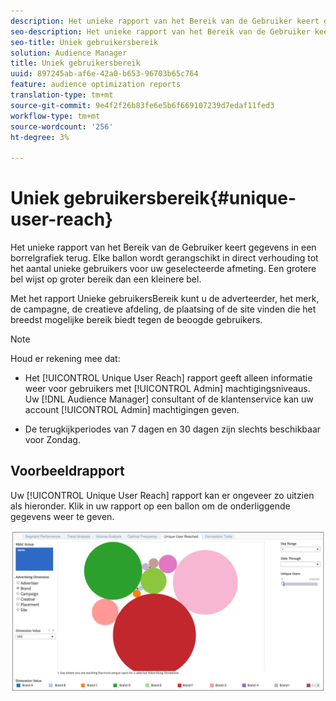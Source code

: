 ```yaml
---
description: Het unieke rapport van het Bereik van de Gebruiker keert gegevens in een borrelgrafiek terug. Elke ballon wordt gerangschikt in direct verhouding tot het aantal unieke gebruikers voor uw geselecteerde afmeting. Een grotere bel wijst op groter bereik dan een kleinere bel. Met het rapport Unieke gebruikersBereik kunt u de adverteerder, het merk, de campagne, de creatieve afdeling, de plaatsing of de site vinden die het breedst mogelijke bereik biedt tegen de beoogde gebruikers.
seo-description: Het unieke rapport van het Bereik van de Gebruiker keert gegevens in een borrelgrafiek terug. Elke ballon wordt gerangschikt in direct verhouding tot het aantal unieke gebruikers voor uw geselecteerde afmeting. Een grotere bel wijst op groter bereik dan een kleinere bel. Met het rapport Unieke gebruikersBereik kunt u de adverteerder, het merk, de campagne, de creatieve afdeling, de plaatsing of de site vinden die het breedst mogelijke bereik biedt tegen de beoogde gebruikers.
seo-title: Uniek gebruikersbereik
solution: Audience Manager
title: Uniek gebruikersbereik
uuid: 897245ab-af6e-42a0-b653-96703b65c764
feature: audience optimization reports
translation-type: tm+mt
source-git-commit: 9e4f2f26b83fe6e5b6f669107239d7edaf11fed3
workflow-type: tm+mt
source-wordcount: '256'
ht-degree: 3%

---
```



# Uniek gebruikersbereik{#unique-user-reach}

Het unieke rapport van het Bereik van de Gebruiker keert gegevens in een borrelgrafiek terug. Elke ballon wordt gerangschikt in direct verhouding tot het aantal unieke gebruikers voor uw geselecteerde afmeting. Een grotere bel wijst op groter bereik dan een kleinere bel.

Met het rapport Unieke gebruikersBereik kunt u de adverteerder, het merk, de campagne, de creatieve afdeling, de plaatsing of de site vinden die het breedst mogelijke bereik biedt tegen de beoogde gebruikers.

>[!NOTE]
>
>Houd er rekening mee dat:
>
>* Het [!UICONTROL Unique User Reach] rapport geeft alleen informatie weer voor gebruikers met [!UICONTROL Admin] machtigingsniveaus. Uw [!DNL Audience Manager] consultant of de klantenservice kan uw account [!UICONTROL Admin] machtigingen geven.
   >
   >
* De terugkijkperiodes van 7 dagen en 30 dagen zijn slechts beschikbaar voor Zondag.


## Voorbeeldrapport

Uw [!UICONTROL Unique User Reach] rapport kan er ongeveer zo uitzien als hieronder. Klik in uw rapport op een ballon om de onderliggende gegevens weer te geven.

![](assets/unique-user-reach.png)
